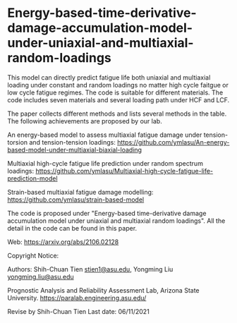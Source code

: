 # Energy-based-time-derivative-damage-accumulation-model-under-uniaxial-and-multiaxial-random-loadings

This model can directly predict fatigue life both uniaxial and multiaxial loading under constant and random loadings no matter high cycle faitgue or low cycle fatigue regimes. The code is suitable for different materials. The code includes seven materials and several loading path under HCF and LCF.

The paper collects different methods and lists several methods in the table. The following achievements are proposed by our lab.

An energy-based model to assess multiaxial fatigue damage under tension-torsion and tension-tension loadings: 
https://github.com/ymlasu/An-energy-based-model-under-multiaxial-biaxial-loading

Multiaxial high-cycle fatigue life prediction under random spectrum loadings:
https://github.com/ymlasu/Multiaxial-high-cycle-fatigue-life-prediction-model

Strain-based multiaxial fatigue damage modelling:                                
https://github.com/ymlasu/strain-based-model


The code is proposed under "Energy-based time-derivative damage accumulation model under uniaxial and multiaxial random loadings". All the detail in the code can be found in this paper.

Web: https://arxiv.org/abs/2106.02128

Copyright Notice:

Authors: Shih-Chuan Tien stien1@asu.edu, 
         Yongming Liu yongming.liu@asu.edu

Prognostic Analysis and Reliability Assessment Lab, Arizona State University. https://paralab.engineering.asu.edu/

Revise by Shih-Chuan Tien
Last date: 06/11/2021
